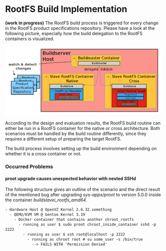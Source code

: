 # RootFS Build Implementation
**(work in progress)**
The RootFS build process is triggered for every change in the RootFS product
specifications repository. Please have a look at the following picture,
especially how the build delegation to the RootFS containers is visualized. 

[![](background/img/post-eval_result_design_rootfs.png)](background/img/post-eval_result_design_rootfs.png)

According to the design and evaluation results, the RootFS build routine can
either be run in a RootFS container for the native or cross architecture. Both
scenarios must be handled by the build routine differently, since they requires a different setup
of preparing the target RootFS.

The build process involves setting up the build environment depending on whether
it is a cross container or not.



### Occurred Problems

#### proot upgrade causes unexpected behavior with nested SSHd
The following structure gives an outline of the scenario and the direct result of
the mentioned bug after upgrading *sys-apps/proot* to version 5.0.0 inside the
container *buildslavei\_rootfs\_amd64*.

```
- Hardware Host @ OpenVZ Kernel 2.6.32.something
  - QEMU/KVM VM @ Gentoo Kernel 3.19
    - Docker container that contains another chroot_rootfs
      - running as user $ sudo proot chroot_inside_container sshd -p 2222
        - running as user $ ssh root@localhost -p 2222
          - running as chroot root # su some_user -s /bin/true 
            --> FAILS WITH 'Permission Denied'
```
